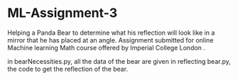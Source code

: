 # ML-Assignment-3
Helping a Panda Bear to determine what his reflection will look like in a mirror that he has placed at an angle. Assignment submitted for online Machine learning Math course offered by Imperial College London .

in bearNecessities.py, all the data of the bear are given
in reflecting bear.py, the code to get the reflection of the bear.
